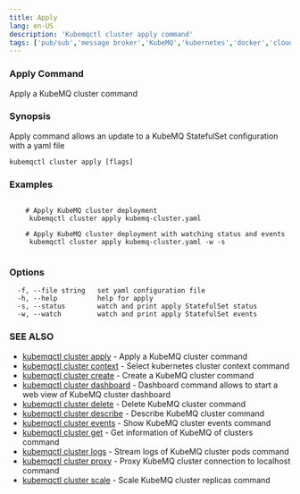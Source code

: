 ```yaml
---
title: Apply
lang: en-US
description: 'Kubemqctl cluster apply command'
tags: ['pub/sub','message broker','KubeMQ','kubernetes','docker','cloud native','message queue','go']
---
```


### Apply Command

Apply a KubeMQ cluster command

### Synopsis

Apply command allows an update to a KubeMQ StatefulSet configuration with a yaml file

```
kubemqctl cluster apply [flags]
```

### Examples

```

	# Apply KubeMQ cluster deployment
	 kubemqctl cluster apply kubemq-cluster.yaml 

	# Apply KubeMQ cluster deployment with watching status and events
	 kubemqctl cluster apply kubemq-cluster.yaml -w -s


```

### Options

```
  -f, --file string   set yaml configuration file
  -h, --help          help for apply
  -s, --status        watch and print apply StatefulSet status
  -w, --watch         watch and print apply StatefulSet events
```


### SEE ALSO

* [kubemqctl cluster apply](kubemqctl_cluster_apply.md)	 - Apply a KubeMQ cluster command
* [kubemqctl cluster context](kubemqctl_cluster_context.md)	 - Select kubernetes cluster context command
* [kubemqctl cluster create](kubemqctl_cluster_create.md)	 - Create a KubeMQ cluster command
* [kubemqctl cluster dashboard](kubemqctl_cluster_dashboard.md)	 - Dashboard command allows to start a web view of KubeMQ cluster dashboard
* [kubemqctl cluster delete](kubemqctl_cluster_delete.md)	 - Delete KubeMQ cluster command
* [kubemqctl cluster describe](kubemqctl_cluster_describe.md)	 - Describe KubeMQ cluster command
* [kubemqctl cluster events](kubemqctl_cluster_events.md)	 - Show KubeMQ cluster events command
* [kubemqctl cluster get](kubemqctl_cluster_get.md)	 - Get information of KubeMQ of clusters command
* [kubemqctl cluster logs](kubemqctl_cluster_logs.md)	 - Stream logs of KubeMQ cluster pods command
* [kubemqctl cluster proxy](kubemqctl_cluster_proxy.md)	 - Proxy KubeMQ cluster connection to localhost command
* [kubemqctl cluster scale](kubemqctl_cluster_scale.md)	 - Scale KubeMQ cluster replicas command
